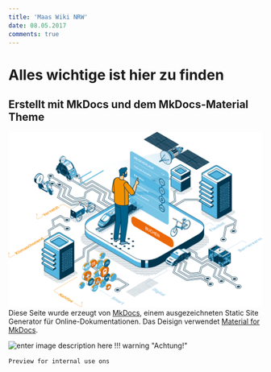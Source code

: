 ```yaml
---
title: 'Maas Wiki NRW'
date: 08.05.2017
comments: true
---
```

# Alles wichtige ist hier zu finden

## Erstellt mit MkDocs und dem MkDocs-Material Theme
![Ein Maas Held](images/hero_image%5B1%5D.svg)
 Diese Seite wurde erzeugt von [MkDocs](http://www.mkdocs.org), einem ausgezeichneten Static Site Generator für Online-Dokumentationen. Das Deisign verwendet [Material for MkDocs](https://squidfunk.github.io/mkdocs-material/).


![enter image description here](images/DSC04058%20%28Gro%C3%9F%29.png)
!!! warning "Achtung!"

    Preview for internal use ons
<!--stackedit_data:
eyJkaXNjdXNzaW9ucyI6eyJmQkY5N0JCYzd4RGt3NngzIjp7In
RleHQiOiJbIVtlbnRlciBpbWFnZSBkZXNjcmlwdGlvbiBoZXJl
XShpbWFnZXMvbWF0ZXJpYWwucG5nKV0oaW1hZ2VzL21hdGVyaW
FsLnBuZykiLCJzdGFydCI6MCwiZW5kIjowfX0sImNvbW1lbnRz
Ijp7Ikd1c0hrbmpxUW1uRTlFc1UiOnsiZGlzY3Vzc2lvbklkIj
oiZkJGOTdCQmM3eERrdzZ4MyIsInN1YiI6ImdoOjMwOTA4Nzk1
IiwidGV4dCI6IldoYXQgaXMgdGhpcyBjb21tZW50IGRvaW5nIG
hlcmU/IiwiY3JlYXRlZCI6MTY4NDc2OTk4MDE0MX19LCJoaXN0
b3J5IjpbLTEyODUzNTU1NDksLTExMDcyNDU0MzMsNzEzNDA5MD
E0XX0=
-->